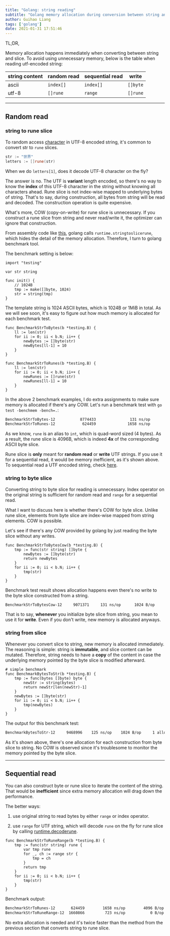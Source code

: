 ```yaml
---
title: "Golang: string reading"
subtitle: "Golang memory allocation during conversion between string and slice"
author: Guihao Liang
tags: ['golang']
date: 2021-01-31 17:51:46
---
```


TL;DR,

Memory allocation happens immediately when converting between string and slice. To avoid using unnecessary memory, below is the table when reading utf-encoded string:

| string content | random read | sequential read | write    |
| -------------- | ----------- | --------------- | -------- |
| ascii          | `index[]`   | `index[]`       | `[]byte` |
| utf-8          | `[]rune`    | `range`         | `[]rune` |


---

## Random read

### string to rune slice

To random access [character][char go] in UTF-8 encoded string, it's common to convert str to `rune` slices.

```go
str := "世界"
letters := []rune(str)
```

When we do `letters[1]`, does it decode UTF-8 character on the fly?

The answer is no. The UTF is **variant** length encoded, so there's no way to know the **index** of this UTF-8 character in the string without knowing all characters ahead. Rune slice is not index-wise mapped to underlying bytes of string. That's to say, during construction, all bytes from string will be read and decoded. The construction operation is quite expensive.

What's more, COW (copy-on-write) for rune slice is unnecessary. If you construct a rune slice from string and never read/write it, the optimizer can ignore that construction.

From assembly code like [this](https://godbolt.org/z/8bf69o), golang calls `runtime.stringtoslicerune`, which hides the detail of the memory allocation. Therefore, I turn to golang benchmark tool.

The benchmark setting is below:

```golang
import "testing"

var str string

func init() {
    // 1024B
    tmp := make([]byte, 1024)
    str = string(tmp)
}
```

The template string is 1024 ASCII bytes, which is 1024B or 1MiB in total. As we will see soon, it's easy to figure out how much memory is allocated for each benchmark test.

```golang
func BenchmarkStrToBytes(b *testing.B) {
    ll := len(str)
    for ii := 0; ii < b.N; ii++ {
        newBytes := []byte(str)
        newBytes[ll-1] = 10
    }
}

func BenchmarkStrToRunes(b *testing.B) {
    ll := len(str)
    for ii := 0; ii < b.N; ii++ {
        newRunes := []rune(str)
        newRunes[ll-1] = 10
    }
}
```

In the above 2 benchmark examples, I do extra assignments to make sure memory is allocated if there's any COW. Let's run a benchmark test with `go test -benchmem -bench=.`:

```bash
BenchmarkStrToBytes-12           8774433               131 ns/op            1024 B/op          1 allocs/op
BenchmarkStrToRunes-12            624459              1658 ns/op            4096 B/op          1 allocs/op
```

As we know, `rune` is an alias to `int`, which is quad-word sized (4 bytes). As a result, the rune slice is 4096B, which is indeed **4x** of the corresponding ASCII byte slice.

Rune slice is **only** meant for **random read** or **write** UTF strings. If you use it for a sequential read, it would be memory inefficient, as it's shown above. To sequential read a UTF encoded string, check [here](#sequential-access).

### string to byte slice

Converting string to byte slice for reading is unnecessary. Index operator on the original string is sufficient for random read and `range` for a sequential read.

What I want to discuss here is whether there's COW for byte slice. Unlike rune slice, elements from byte slice are index-wise mapped from string elements. COW is possible.

Let's see if there's any COW provided by golang by just reading the byte slice without any writes.

```golang
func BenchmarkStrToBytesCow(b *testing.B) {
    tmp := func(str string) []byte {
        newBytes := []byte(str)
        return newBytes
    }
    for ii := 0; ii < b.N; ii++ {
        tmp(str)
    }
}
```

Benchmark test result shows allocation happens even there's no write to the byte slice constructed from a string.

```bash
BenchmarkStrToBytesCow-12     9071371     131 ns/op      1024 B/op     1 allocs/op
```

That is to say, **whenever** you initialize byte slice from string, you mean to use it for **write**. Even if you don't write, new memory is allocated anyways.

### string from slice

Whenever you convert slice to string, new memory is allocated immediately. The reasoning is simple: string is **immutable**, and slice content can be mutated. Therefore, string needs to have a **copy** of the content in case the underlying memory pointed by the byte slice is modified afterward.

```golang
# simple benchmark
func BenchmarkBytesToStr(b *testing.B) {
    tmp := func(bytes []byte) byte {
        newStr := string(bytes)
        return newStr[len(newStr)-1]
    }
    newBytes := []byte(str)
    for ii := 0; ii < b.N; ii++ {
        tmp(newBytes)
    }
}
```

The output for this benchmark test:

```bash
BenchmarkBytesToStr-12     9468996    125 ns/op    1024 B/op     1 allocs/op
```

As it's shown above, there's one allocation for each construction from byte slice to string. No COW is observed since it's troublesome to monitor the memory pointed by the byte slice.

---

## Sequential read

You can also construct byte or rune slice to iterate the content of the string. That would be **inefficient** since extra memory allocation will drag down the performance.

The better ways:

1. use original string to read bytes by either `range` or index operator.

2. use `range` for UTF string, which will decode `rune` on the fly for rune slice by calling [runtime.decoderune][range rune].

```golang
func BenchmarkStrToRuneRange(b *testing.B) {
    tmp := func(str string) rune {
        var tmp rune
        for _, ch := range str {
            tmp = ch
        }
        return tmp
    }
    for ii := 0; ii < b.N; ii++ {
        tmp(str)
    }
}
```

Benchmark output:

```bash
BenchmarkStrToRunes-12       624459        1658 ns/op        4096 B/op       1 allocs/op
BenchmarkStrToRuneRange-12  1660866         723 ns/op           0 B/op       0 allocs/op
```

No extra allocation is needed and it's twice faster than the method from the previous section that converts string to rune slice.

[range rune]: https://godbolt.org/z/W95ofb
[char go]: https://blog.golang.org/strings
